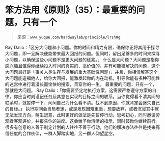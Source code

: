 # 笨方法用《原则》（35）：最重要的问题，只有一个

> 来源：[`www.yuque.com/hardwaylab/principle/lrsh0g`](https://www.yuque.com/hardwaylab/principle/lrsh0g)

<ne-p id="a20d224c568e48b9d67847a2c66a8c01_p_0" data-lake-id="a20d224c568e48b9d67847a2c66a8c01_p_0"><ne-text id="ua0af4b6a" ne-bold="true">Ray Dalio：「区分大问题和小问题。你的时间和精力有限，确保你正将其用于探寻大问题，即一旦解决便能带来最大回报的问题。但同时，留出足够多的时间来探寻小问题，以确保这些小问题不是更大问题的征兆。」</ne-text></ne-p> <ne-p id="fe3dfb933b148fa739d6a17b5821e624" data-lake-id="fe3dfb933b148fa739d6a17b5821e624"><ne-text id="u0a048e63">什么是大问题？大问题是指你感兴趣且值得你继续投入时间的真实的、高价值的，并有可能被解决的问题，这个大问题最好是「事关人类生存与发展的重大基础性问题」，并且，你相信解答这个大问题能造福他人，给你大回报，能激发起你的内在动机，引导你能有多种可能性的迷宫中进行着漫长而愉快的搜索，贯穿你的一生。</ne-text></ne-p> <ne-p id="1786e71455b87c90f3308a5ffbbfdee0" data-lake-id="1786e71455b87c90f3308a5ffbbfdee0"><ne-text id="ued9dfbb9">最重要的问题，只有一个，那就是大问题。</ne-text></ne-p> <ne-p id="0e5a8047575658f68a94c7e50bbb7be3" data-lake-id="0e5a8047575658f68a94c7e50bbb7be3"><ne-text id="u93ee98aa" ne-bold="true">Ray Dalio：「你需要坚定地执行方案，这需要严格遵守方案的自律。你应当时刻谨记任务及其意在实现的目标之间的联系。当你觉得看不清其间的联系时，就暂停一下，问问自己为什么看不清。找不到原因，你就肯定会迷失自己的目标。」</ne-text></ne-p> <ne-p id="cba33c5515b72ed2d64cca992d46e694" data-lake-id="cba33c5515b72ed2d64cca992d46e694"><ne-text id="uac82237b">执行期间会当局者迷，或是发现困难重重，想要放弃，或者沉浸其中就无法发现方向，萌生退意，此时更好的做法是先暂停行动，思考初心，同时邀请旁观者客观评价，并报告你的进度。这会给予你清晰的指示，同时鼓励你继续前行。</ne-text></ne-p> <ne-p id="a94693bcedfc3d652f93a919b257c76b" data-lake-id="a94693bcedfc3d652f93a919b257c76b"><ne-text id="u77554994">很多有创意的人善于制定计划的人往往不善于行动，他们的解决办法往往是找来高信任度的合作伙伴，一群人脚踏实地，另一群人仰望星空。</ne-text></ne-p>